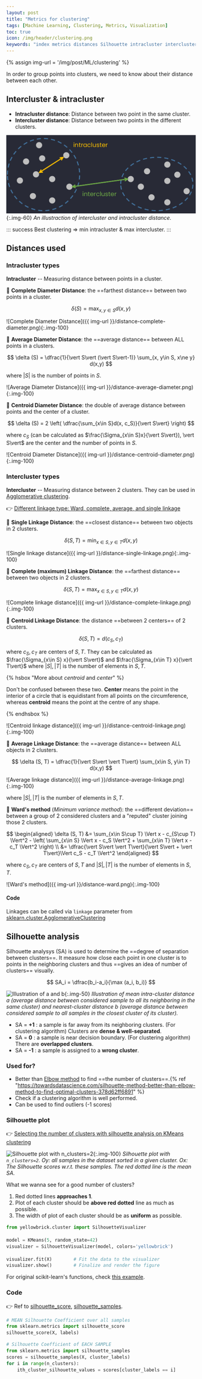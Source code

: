 ```yaml
---
layout: post
title: "Metrics for clustering"
tags: [Machine Learning, Clustering, Metrics, Visualization]
toc: true
icon: /img/header/clustering.png
keywords: "index metrics distances Silhouette intracluster intercluster Single Linkage Distance Complete Linkage Distance Centroid Linkage Distance Average Linkage Distance Ward's method Minimum variance method Silhouette score analysis elbow method number of clusters nearest-cluster distance Silhouette plot Visualization"
---
```


{% assign img-url = '/img/post/ML/clustering' %}

In order to group points into clusters, we need to know about their distance between each other.

## Intercluster & intracluster

- **Intracluster distance**: Distance between two point in the same cluster.
- **Intercluster distance**: Distance between two points in the different clusters.

![Intercluster & intracluster distance](/img/post/ML/clustering/intercluster-intracluster.png){:.img-60}
_An illustraction of intercluster and intracluster distance._

::: success
Best clustering $\Rightarrow$ min intracluster & max intercluster.
:::


## Distances used

### Intracluster types

**Intracluster** -- Measuring distance between points in a cluster.

<div class="columns-2 size-2-1" markdown="1">
<div>

🔅 **Complete Diameter Distance**: the ==farthest distance== between two points in a cluster.

$$
\delta (S) = \max_{x, y\in S} d(x,y)
$$
</div>

![Complete Diameter Distance]({{ img-url }}/distance-complete-diameter.png){:.img-100}
</div>

<!--  -->

<div class="columns-2 size-2-1" markdown="1">
<div>

🔅 **Average Diameter Distance**: the ==average distance== between ALL points in a clusters.

$$
\delta (S) = \dfrac{1}{\vert S\vert (\vert S\vert-1)} \sum_{x, y\in S, x\ne y} d(x,y)
$$

where $\vert S\vert$ is the number of points in $S$.
</div>

![Average Diameter Distance]({{ img-url }}/distance-average-diameter.png){:.img-100}
</div>

<!--  -->

<div class="columns-2 size-2-1" markdown="1">
<div>

🔅 **Centroid Diameter Distance**: the double of average distance between points and the center of a cluster.

$$
\delta (S) = 2 \left( \dfrac{\sum_{x\in S}d(x, c_S)}{\vert S\vert} \right)
$$

where $c_S$ (can be calculated as $\frac{\Sigma_{x\in S}x}{\vert S\vert}), \vert S\vert$ are the center and the number of points in $S$.
</div>

![Centroid Diameter Distance]({{ img-url }}/distance-centroid-diameter.png){:.img-100}
</div>

### Intercluster types

**Intercluster** -- Measuring distance between 2 clusters. They can be used in [Agglomerative clustering](https://scikit-learn.org/stable/modules/generated/sklearn.cluster.AgglomerativeClustering.html#sklearn.cluster.AgglomerativeClustering).

👉 [Different linkage type: Ward, complete, average, and single linkage](https://scikit-learn.org/stable/modules/clustering.html#different-linkage-type-ward-complete-average-and-single-linkage)

<div class="columns-2" markdown="1">
<div>

🔅 **Single Linkage Distance**: the ==closest distance== between two objects in 2 clusters.

$$
\delta (S, T) = \min_{x\in S, y\in T} d(x,y)
$$
</div>

![Single linkage distance]({{ img-url }}/distance-single-linkage.png){:.img-100}
</div>

<!--  -->

<div class="columns-2" markdown="1">
<div>

🔅 **Complete (maximum) Linkage Distance**: the ==farthest distance== between two objects in 2 clusters.

$$
\delta (S, T) = \max_{x\in S, y\in T} d(x,y)
$$
</div>

![Complete linkage distance]({{ img-url }}/distance-complete-linkage.png){:.img-100}
</div>

<!--  -->

<div class="columns-2" markdown="1">
<div>

🔅 **Centroid Linkage Distance**: the distance ==between 2 centers== of 2 clusters.

$$
\delta (S, T) = d\left( c_S, c_T \right)
$$

where $c_S, c_T$ are centers of $S, T$. They can be calculated as $\frac{\Sigma_{x\in S} x}{\vert S\vert}$ and $\frac{\Sigma_{x\in T} x}{\vert T\vert}$ where $\vert S\vert, \vert T\vert$ is the number of elements in $S, T$.

{% hsbox "More about _centroid_ and _center_" %}

Don't be confused between these two. **Center** means the point in the interior of a circle that is equidistant from all points on the circumference, whereas **centroid** means the point at the centre of any shape.

{% endhsbox %}

</div>

![Centroid linkage distance]({{ img-url }}/distance-centroid-linkage.png){:.img-100}
</div>

<!--  -->

<div class="columns-2" markdown="1">
<div>

🔅 **Average Linkage Distance**: the ==average distance== between ALL objects in 2 clusters.

$$
\delta (S, T) = \dfrac{1}{\vert S\vert \vert T\vert} \sum_{x\in S, y\in T} d(x,y)
$$
</div>

![Average linkage distance]({{ img-url }}/distance-average-linkage.png){:.img-100}
</div>

where $\vert S\vert, \vert T\vert$ is the number of elements in $S, T$.

<!--  -->

<div class="columns-2" markdown="1">
<div>

🔅 **Ward's method** (_Minimum variance method_): the ==different deviation== between a group of 2 considered clusters and a "reputed" cluster joining those 2 clusters.

$$
\begin{aligned}
\delta (S, T) &= \sum_{x\in S\cup T} \Vert x - c_{S\cup T} \Vert^2 - \left( \sum_{x\in S} \Vert x - c_S \Vert^2 + \sum_{x\in T} \Vert x - c_T \Vert^2 \right) \\
&= \dfrac{\vert S\vert \vert T\vert}{\vert S\vert + \vert T\vert}\Vert c_S - c_T \Vert^2
\end{aligned}
$$

where $c_S, c_T$ are centers of $S, T$ and $\vert S\vert, \vert T\vert$ is the number of elements in $S, T$.
</div>

![Ward's method]({{ img-url }}/distance-ward.png){:.img-100}
</div>

#### Code

Linkages can be called via `linkage` parameter from [sklearn.cluster.AgglomerativeClustering](https://scikit-learn.org/stable/modules/generated/sklearn.cluster.AgglomerativeClustering..html#sklearn.cluster.AgglomerativeClustering)


## Silhouette analysis

Silhouette analysys (SA) is used to determine the ==degree of separation between clusters==. It measure how close each point in one cluster is to points in the neighboring clusters and thus ==gives an idea of number of clusters== visually.

$$
SA_i = \dfrac{b_i-a_i}{\max (a_i, b_i)}
$$

![Illustration of $a$ and $b$]({{img-url}}/silhouette-score.png){:.img-50}
_Illustration of mean intra-cluster distance $a$ (average distance between considered sample to all its neighboring in the same cluster) and nearest-cluster distance $b$ (average distance between considered sample to all samples in the closest cluster of its cluster)._

- SA = **+1** : a sample is far away from its neighboring clusters. (For clustering algorithm) Clusters are **dense & well-separated**.
- SA = **0** : a sample is near decision boundary. (For clustering algorithm) There are **overlapped clusters**.
- SA = **-1** : a sample is assigned to a **wrong cluster**.

### Used for?

- Better than [Elbow method](/k-means-clustering/#how-to-choose-k%3F) to find ==the number of clusters==.{% ref "https://towardsdatascience.com/silhouette-method-better-than-elbow-method-to-find-optimal-clusters-378d62ff6891" %}
- Check if a clustering algorithm is well performed.
- Can be used to find outliers (-1 scores)

### Silhouette plot

👉 [Selecting the number of clusters with silhouette analysis on KMeans clustering](https://scikit-learn.org/stable/auto_examples/cluster/plot_kmeans_silhouette_analysis.html)

![Silhouette plot with `n_clusters=2`]({{img-url}}/sphx_glr_plot_kmeans_silhouette_analysis_001.png){:.img-100}
_Silhouette plot with `n_clusters=2`. $Oy$: all samples in the dataset sorted in a given cluster. $Ox$: The Silhouette scores w.r.t. these samples. The red dotted line is the mean $SA$._

What we wanna see for a good number of clusters?

1. Red dotted lines **approaches 1**.
2. Plot of each cluster should be **above red dotted** line as much as possible.
3. The width of plot of each cluster should be as **uniform** as possible.

``` python
from yellowbrick.cluster import SilhouetteVisualizer

model = KMeans(5, random_state=42)
visualizer = SilhouetteVisualizer(model, colors='yellowbrick')

visualizer.fit(X)        # Fit the data to the visualizer
visualizer.show()        # Finalize and render the figure
```

For original scikit-learn's functions, check [this example](https://scikit-learn.org/stable/auto_examples/cluster/plot_kmeans_silhouette_analysis.html).

### Code

👉 Ref to [silhouette_score](https://scikit-learn.org/stable/modules/generated/sklearn.metrics.silhouette_score.html#sklearn-metrics-silhouette-score), [silhouette_samples](https://scikit-learn.org/stable/modules/generated/sklearn.metrics.silhouette_score.html#sklearn-metrics-silhouette-score).

``` python
# MEAN Silhouette Coefficient over all samples
from sklearn.metrics import silhouette_score
silhouette_score(X, labels)
```

``` python
# Silhouette Coefficient of EACH SAMPLE
from sklearn.metrics import silhouette_samples
scores = silhouette_samples(X, cluster_labels)
for i in range(n_clusters):
	ith_cluster_silhouette_values = scores[cluster_labels == i]
```